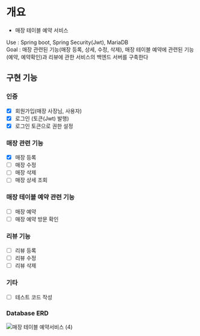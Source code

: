 # 개요
* 매장 테이블 예약 서비스

Use : Spring boot, Spring Security(Jwt), MariaDB <br/>
Goal : 매장 관련된 기능(매장 등록, 상세, 수정, 삭제), 매장 테이블 예약에 관련된 기능(예약, 예약확인)과 리뷰에 관한 서비스의 백엔드 서버를 구축한다

## 구현 기능

### 인증
- [x] 회원가입(매장 사장님, 사용자)
- [x] 로그인 (토큰(Jwt) 발행)
- [x] 로그인 토큰으로 권한 설정 
### 매장 관련 기능
- [x] 매장 등록
- [ ] 매장 수정
- [ ] 매장 삭제
- [ ] 매장 상세 조회

### 매장 테이블 예약 관련 기능
- [ ] 매장 예약
- [ ] 매장 예약 방문 확인

### 리뷰 기능
- [ ] 리뷰 등록
- [ ] 리뷰 수정
- [ ] 리뷰 삭제

### 기타
- [ ] 테스트 코드 작성

### Database ERD
![매장 테이블 예약서비스 (4)](https://github.com/Leegeonmin/cms/assets/74194550/4c6e952e-a8b6-4ba1-8db5-792e1623b16a)

      
